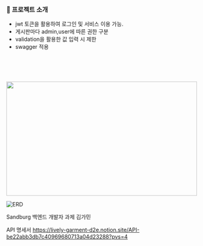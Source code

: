 
### 📢 프로젝트 소개

- jwt 토큰을 활용하여 로그인 및 서비스 이용 가능. <br>
- 게시판마다 admin,user에 따른 권한 구분 <br>
- validation을 활용한 값 입력 시 제한<br>
- swagger 적용  <br>

<br>
<br>
<br>
<br>
<img src="https://github.com/user-attachments/assets/7fee8d86-c6ad-4486-b70e-fed7e6f8d616" width="500" height="300"/>

![ERD](https://github.com/user-attachments/assets/7fee8d86-c6ad-4486-b70e-fed7e6f8d616)


Sandburg 백엔드 개발자 과제
김가민


API 명세서
https://lively-garment-d2e.notion.site/API-be22abb3db7c40969680713a04d23288?pvs=4
